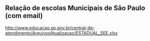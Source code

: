 ## Relação de escolas Municipais de São Paulo (com email)

http://www.educacao.sp.gov.br/central-de-atendimento/ArquivosAtualizacao/ESTADUAL_SEE.xlsx

